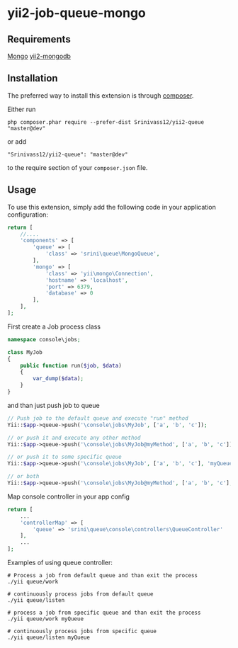 # yii2-job-queue-mongo

Requirements
------------

[Mongo](https://www.mongodb.com/)
[yii2-mongodb](https://github.com/yiisoft/yii2-mongodb)

Installation
------------

The preferred way to install this extension is through [composer](http://getcomposer.org/download/).

Either run

```
php composer.phar require --prefer-dist Srinivass12/yii2-queue "master@dev"
```

or add

```
"Srinivass12/yii2-queue": "master@dev"
```

to the require section of your `composer.json` file.


Usage
-----

To use this extension, simply add the following code in your application configuration:

```php
return [
    //....
    'components' => [
        'queue' => [
            'class' => 'srini\queue\MongoQueue',
        ],
        'mongo' => [
            'class' => 'yii\mongo\Connection',
            'hostname' => 'localhost',
            'port' => 6379,
            'database' => 0
        ],
    ],
];
```



First create a Job process class

```php
namespace console\jobs;

class MyJob
{
    public function run($job, $data)
    {
        var_dump($data);
    }
} 
```

and than just push job to queue

```php
// Push job to the default queue and execute "run" method
Yii::$app->queue->push('\console\jobs\MyJob', ['a', 'b', 'c']);

// or push it and execute any other method
Yii::$app->queue->push('\console\jobs\MyJob@myMethod', ['a', 'b', 'c']);

// or push it to some specific queue
Yii::$app->queue->push('\console\jobs\MyJob', ['a', 'b', 'c'], 'myQueue');

// or both
Yii::$app->queue->push('\console\jobs\MyJob@myMethod', ['a', 'b', 'c'], 'myQueue');

```  

Map console controller in your app config

```php
return [
    ...
    'controllerMap' => [
        'queue' => 'srini\queue\console\controllers\QueueController'
    ],
    ...
];
```

Examples of using queue controller:

```
# Process a job from default queue and than exit the process
./yii queue/work

# continuously process jobs from default queue
./yii queue/listen

# process a job from specific queue and than exit the process
./yii queue/work myQueue

# continuously process jobs from specific queue
./yii queue/listen myQueue
```
